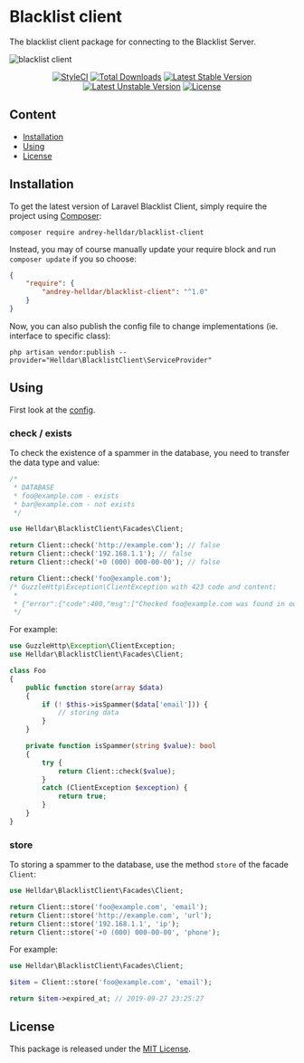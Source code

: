# Blacklist client

The blacklist client package for connecting to the Blacklist Server.

![blacklist client](https://user-images.githubusercontent.com/10347617/64910390-93ca2500-d71e-11e9-8885-a1682298b78f.png)

<p align="center">
    <a href="https://styleci.io/repos/206815468"><img src="https://styleci.io/repos/206815468/shield" alt="StyleCI" /></a>
    <a href="https://packagist.org/packages/andrey-helldar/blacklist-client"><img src="https://img.shields.io/packagist/dt/andrey-helldar/blacklist-client.svg?style=flat-square" alt="Total Downloads" /></a>
    <a href="https://packagist.org/packages/andrey-helldar/blacklist-client"><img src="https://poser.pugx.org/andrey-helldar/blacklist-client/v/stable?format=flat-square" alt="Latest Stable Version" /></a>
    <a href="https://packagist.org/packages/andrey-helldar/blacklist-client"><img src="https://poser.pugx.org/andrey-helldar/blacklist-client/v/unstable?format=flat-square" alt="Latest Unstable Version" /></a>
    <a href="LICENSE"><img src="https://poser.pugx.org/andrey-helldar/blacklist-client/license?format=flat-square" alt="License" /></a>
</p>


## Content

* [Installation](#installation)
* [Using](#using)
* [License](#license)


## Installation

To get the latest version of Laravel Blacklist Client, simply require the project using [Composer](https://getcomposer.org):

```
composer require andrey-helldar/blacklist-client
```

Instead, you may of course manually update your require block and run `composer update` if you so choose:

```json
{
    "require": {
        "andrey-helldar/blacklist-client": "^1.0"
    }
}
```

Now, you can also publish the config file to change implementations (ie. interface to specific class):

```
php artisan vendor:publish --provider="Helldar\BlacklistClient\ServiceProvider"
```


## Using

First look at the [config](src/config/settings.php).

### check / exists

To check the existence of a spammer in the database, you need to transfer the data type and value:
```php
/*
 * DATABASE
 * foo@example.com - exists
 * bar@example.com - not exists
 */

use Helldar\BlacklistClient\Facades\Client;

return Client::check('http://example.com'); // false
return Client::check('192.168.1.1'); // false
return Client::check('+0 (000) 000-00-00'); // false

return Client::check('foo@example.com');
/* GuzzleHttp\Exception\ClientException with 423 code and content:
 *
 * {"error":{"code":400,"msg":["Checked foo@example.com was found in our database.]}}
 */
```

For example:
```php
use GuzzleHttp\Exception\ClientException;
use Helldar\BlacklistClient\Facades\Client;

class Foo
{
    public function store(array $data)
    {
        if (! $this->isSpammer($data['email'])) {
            // storing data
        }
    }

    private function isSpammer(string $value): bool
    {
        try {
            return Client::check($value);
        }
        catch (ClientException $exception) {
            return true;
        }
    }
}
```

### store

To storing a spammer to the database, use the method `store` of the facade `Client`:

```php
use Helldar\BlacklistClient\Facades\Client;

return Client::store('foo@example.com', 'email');
return Client::store('http://example.com', 'url');
return Client::store('192.168.1.1', 'ip');
return Client::store('+0 (000) 000-00-00', 'phone');
```

For example:
```php
use Helldar\BlacklistClient\Facades\Client;

$item = Client::store('foo@example.com', 'email');

return $item->expired_at; // 2019-09-27 23:25:27
```


## License

This package is released under the [MIT License](LICENSE).
